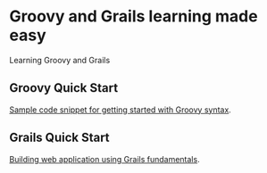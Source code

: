 Groovy and Grails learning made easy
====================================

Learning Groovy and Grails


Groovy Quick Start
------------------
[Sample code snippet for getting started with Groovy syntax](https://github.com/tirthalpatel/Learning-Groovy/tree/master/GroovyQuickStart).


Grails Quick Start
------------------
[Building web application using Grails fundamentals](https://github.com/tirthalpatel/Learning-Groovy/tree/master/GrailsQuickStart).